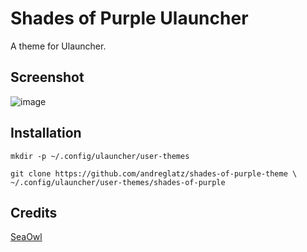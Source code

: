 # Shades of Purple Ulauncher

A theme for Ulauncher.

## Screenshot

![image](https://github.com/andreglatz/shades-of-purple-theme/assets/54822067/916cffb1-8f01-4af8-9e27-0c46018e1a1a)

## Installation

```
mkdir -p ~/.config/ulauncher/user-themes

git clone https://github.com/andreglatz/shades-of-purple-theme \
~/.config/ulauncher/user-themes/shades-of-purple
```

## Credits

[SeaOwl](https://github.com/Surendrajat/SeaOwl-Ulauncher-theme/tree/master)
